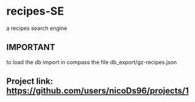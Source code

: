 # recipes-SE
a recipes search engine  
## IMPORTANT
to load the db import in compass the file db_export/gz-recipes.json
## Project link: https://github.com/users/nicoDs96/projects/1
